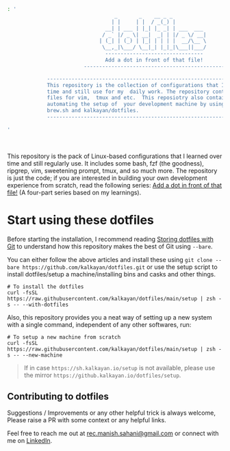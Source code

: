 ```bash
: '
                                   _       _    __ _ _
                                  | |     | |  / _(_) |
                                __| | ___ | |_| |_ _| | ___  ___
                               / _` |/ _ \| __|  _| | |/ _ \/ __|
                              | (_| | (_) | |_| | | | |  __/\__ \
                               \__,_|\___/ \__|_| |_|_|\___||___/
                                --------------------------------
                                Add a dot in front of that file! 
                         ----------------------------------------------

             -----------------------------------------------------------------------
             This repository is the collection of configurations that I learned over
             time and still use for my  daily work. The repository contains  configs
             files for vim,  tmux and etc.  This reposiotry also contains a file for
             automating the setup of  your development machine by using xcode tools,
             brew.sh and kalkayan/dotfiles.
             -----------------------------------------------------------------------
    
'
```

<br />

This repository is the pack of Linux-based configurations that I learned over time and still regularly use. It includes some bash, fzf (the goodness), ripgrep, vim, sweetening prompt, tmux, and so much more. The repository is just the code; if you are interested in building your own development experience from scratch, read the following series: [Add a dot in front of that file!](https://engineeringwith.kalkayan.io/series/developer-experience/?utm_source=github.com) (A four-part series based on my learnings).


# Start using these dotfiles

Before starting the installation, I recommend reading [Storing dotfiles with Git](https://engineeringwith.kalkayan.io/series/developer-experience/storing-dotfiles-with-git-this-is-the-way/?utm_source=github.com) to understand how this repository makes the best of Git using `--bare`. 

You can either follow the above articles and install these using `git clone --bare https://github.com/kalkayan/dotfiles.git` or use the setup script to install dotfiles/setup a machine/installing bins and casks and other things.  

```
# To install the dotfiles
curl -fsSL https://raw.githubusercontent.com/kalkayan/dotfiles/main/setup | zsh -s -- --with-dotfiles
```

Also, this repository provides you a neat way of setting up a new system with a single command, independent of any other softwares, run:

```
# To setup a new machine from scratch
curl -fsSL https://raw.githubusercontent.com/kalkayan/dotfiles/main/setup | zsh -s -- --new-machine
```

> If in case `https://sh.kalkayan.io/setup` is not available, please use the mirror `https://github.kalkayan.io/dotfiles/setup`.
## Contributing to dotfiles

Suggestions / Improvements or any other helpful trick is always welcome, Please raise a PR with some context or any helpful links.

Feel free to reach me out at [rec.manish.sahani@gmail.com](mailto:rec.manish.sahani@gmail.com) or connect with me on [LinkedIn](https://www.linkedin.com/in/manishsahani).

